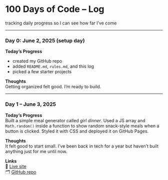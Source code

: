 # 100 Days of Code – Log

tracking daily progress so I can see how far I’ve come

---

### Day 0: June 2, 2025 (setup day)

**Today’s Progress**

- created my GitHub repo
- added `README.md`, `rules.md`, and this log
- picked a few starter projects

**Thoughts**  
Getting organized felt good. I’m ready to build.

---

### Day 1 – June 3, 2025

**Today’s Progress**  
Built a simple meal generator called _girl dinner_. Used a JS array and `Math.random()` inside a function to show random snack-style meals when a button is clicked. Styled it with CSS and deployed it on GitHub Pages.

**Thoughts**  
It felt good to start small. I’ve been back in tech for a year but haven’t built anything just for me until now.

**Links**  
🌈 [Live site](https://kirenia.me/girl-dinner)  
🗂 [GitHub repo](https://github.com/PollinaKire-FS/girl-dinner)
